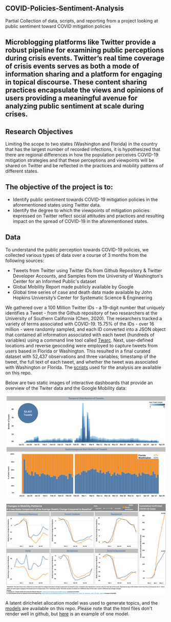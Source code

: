 ## COVID-Policies-Sentiment-Analysis
Partial Collection of data, scripts, and reporting from a project looking at public sentiment toward COVID mitigation policies

## Microblogging platforms like Twitter provide a robust pipeline for examining public perceptions during crisis events. Twitter’s real time coverage of crisis events serves as both a mode of information sharing and a platform for engaging in topical discourse. These content sharing practices encapsulate the views and opinions of users providing a meaningful avenue for analyzing public sentiment at scale during crises.

## Research Objectives
Limiting the scope to two states (Washington and Florida) in the country that has the largest number of recorded infections, it is hypothesized that there are regional differences in how the population perceives COVID-19 mitigation strategies and that these perceptions and viewpoints will be shared on Twitter and be reflected in the practices and mobility patterns of different states. 

## The objective of the project is to:
- Identify public sentiment towards COVID-19 mitigation policies in the aforementioned states using Twitter data.
- Identify the degree to which the viewpoints of mitigation policies expressed on Twitter reflect social attitudes and practices and resulting impact on the spread of COVID-19 in the aforementioned states.

## Data
To understand the public perception towards COVID-19 policies, we collected various types of data over a course of 3 months from the following sources:
- Tweets from Twitter using Twitter IDs from Github Repository & Twitter Developer Accounts, and Samples from the University of Washington's Center for an Informed Public's dataset
- Global Mobility Report made publicly available by Google
- Global time series of case and death data made available by John Hopkins University’s Center for Systematic Science & Engineering

We gathered over a 100 Million Twitter IDs - a 19-digit number that uniquely identifies a Tweet - from the Github repository of two researchers at the University of Southern California (Chen, 2020). The researchers tracked a variety of terms associated with COVID-19. 15.75% of the IDs - over 16 million - were randomly sampled, and each ID converted into a JSON object that contained all information associated with each tweet (hundreds of variables) using a command line tool called [Twarc](https://github.com/DocNow/twarc). Next, user-defined locations and reverse geocoding were employed to capture tweets from users based in Florida or Washington. This resulted in a final curated dataset with 52,437 observations and three variables; timestamp of the tweet, the full text of each tweet, and whether the tweet was associated with Washington or Florida. The [scripts](/scripts) used for the analysis are available on this repo.

Below are two static images of interactive dashboards that provide an overview of the Twiter data and the Google Mobility data:

![Overview of Tweets](/images/TweetsOverview.PNG)




![Overview of Mobility](/images/Mobility_CaseCounts.PNG)


A latent dirichelet allocation model was used to generate topics, and the [models](/lda_models) are available on this repo. Please note that the html files don't render well in github, but [here](https://htmlpreview.github.io/?https://github.com/johnwachter/COVID-Policies-Sentiment-Analysis/blob/master/lda_models/LDA_Vis_Mod1.html) is an example of one model. 
